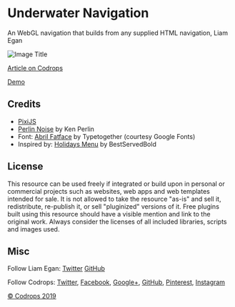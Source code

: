 # Underwater Navigation

An WebGL navigation that builds from any supplied HTML navigation, Liam Egan

![Image Title](link)

[Article on Codrops](https://tympanus.net/codrops/?p=)

[Demo](http://tympanus.net/Development/.../)

## Credits

- [PixiJS](http://www.pixijs.com/)
- [Perlin Noise](https://mrl.nyu.edu/~perlin/paper445.pdf) by Ken Perlin
- Font: [Abril Fatface](https://www.type-together.com/abril-font) by Typetogether (courtesy Google Fonts)
- Inspired by: [Holidays Menu](https://dribbble.com/shots/5734493-Holidays-Menu) by BestServedBold

## License
This resource can be used freely if integrated or build upon in personal or commercial projects such as websites, web apps and web templates intended for sale. It is not allowed to take the resource "as-is" and sell it, redistribute, re-publish it, or sell "pluginized" versions of it. Free plugins built using this resource should have a visible mention and link to the original work. Always consider the licenses of all included libraries, scripts and images used.

## Misc

Follow Liam Egan: [Twitter](https://twitter.com/liamegan) [GitHub](https://github.com/liamegan) 

Follow Codrops: [Twitter](http://www.twitter.com/codrops), [Facebook](http://www.facebook.com/codrops), [Google+](https://plus.google.com/101095823814290637419), [GitHub](https://github.com/codrops), [Pinterest](http://www.pinterest.com/codrops/), [Instagram](https://www.instagram.com/codropsss/)


[© Codrops 2019](http://www.codrops.com)





